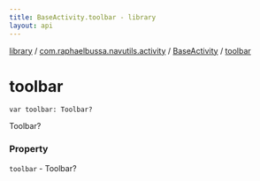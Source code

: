 ```yaml
---
title: BaseActivity.toolbar - library
layout: api
---
```


<div class='api-docs-breadcrumbs'><a href="../../index.html">library</a> / <a href="../index.html">com.raphaelbussa.navutils.activity</a> / <a href="index.html">BaseActivity</a> / <a href="./toolbar.html">toolbar</a></div>

# toolbar

<div class="signature"><code><span class="keyword">var </span><span class="identifier">toolbar</span><span class="symbol">: </span><span class="identifier">Toolbar</span><span class="symbol">?</span></code></div>

Toolbar?

### Property

<code>toolbar</code> - Toolbar?